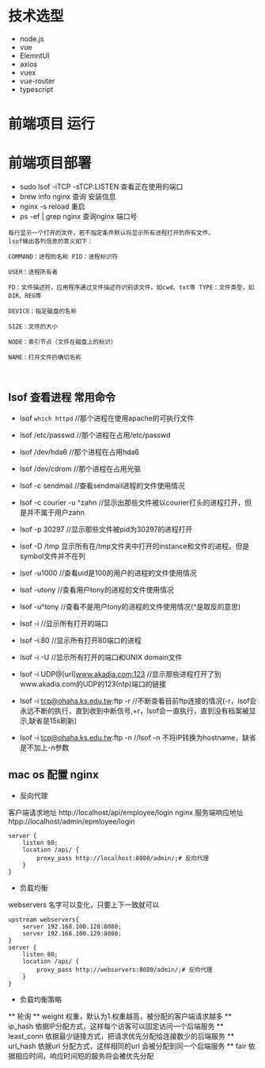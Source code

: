 
# 技术选型

* node.js
* vue
* ElemntUI
* axios
* vuex
* vue-router
* typescript 

#  前端项目 运行


#  前端项目部署

* sudo lsof -iTCP -sTCP:LISTEN 查看正在使用的端口
* brew info nginx 查询 安装信息
* nginx -s reload 重启
* ps -ef | grep nginx 查询nginx 端口号
```
每行显示一个打开的文件，若不指定条件默认将显示所有进程打开的所有文件。
lsof输出各列信息的意义如下：

COMMAND：进程的名称 PID：进程标识符

USER：进程所有者

FD：文件描述符，应用程序通过文件描述符识别该文件。如cwd、txt等 TYPE：文件类型，如DIR、REG等

DEVICE：指定磁盘的名称

SIZE：文件的大小

NODE：索引节点（文件在磁盘上的标识）

NAME：打开文件的确切名称



```


## lsof 查看进程  常用命令
* lsof `which httpd` //那个进程在使用apache的可执行文件
* lsof /etc/passwd //那个进程在占用/etc/passwd
* lsof /dev/hda6 //那个进程在占用hda6
* lsof /dev/cdrom //那个进程在占用光驱
* lsof -c sendmail //查看sendmail进程的文件使用情况
* lsof -c courier -u ^zahn //显示出那些文件被以courier打头的进程打开，但是并不属于用户zahn
* lsof -p 30297 //显示那些文件被pid为30297的进程打开
* lsof -D /tmp 显示所有在/tmp文件夹中打开的instance和文件的进程。但是symbol文件并不在列

* lsof -u1000 //查看uid是100的用户的进程的文件使用情况
* lsof -utony //查看用户tony的进程的文件使用情况
* lsof -u^tony //查看不是用户tony的进程的文件使用情况(^是取反的意思)
* lsof -i //显示所有打开的端口
* lsof -i:80 //显示所有打开80端口的进程
* lsof -i -U //显示所有打开的端口和UNIX domain文件
* lsof -i UDP@[url]www.akadia.com:123 //显示那些进程打开了到www.akadia.com的UDP的123(ntp)端口的链接
* lsof -i tcp@ohaha.ks.edu.tw:ftp -r //不断查看目前ftp连接的情况(-r，lsof会永远不断的执行，直到收到中断信号,+r，lsof会一直执行，直到没有档案被显示,缺省是15s刷新)
* lsof -i tcp@ohaha.ks.edu.tw:ftp -n //lsof -n 不将IP转换为hostname，缺省是不加上-n参数


## mac os 配置 nginx 

* 反向代理

客户端请求地址  http://localhost/api/employee/login
nginx
服务端响应地址  htpp://localhost/admin/epmloyee/login

```
server {
    listen 80;
    location /api/ {
        proxy_pass http://localhost:8080/admin/;# 反向代理
    }
}
```
* 负载均衡

webservers 名字可以变化，只要上下一致就可以

```
upstream webservers{
    server 192.168.100.128:8080;
    server 192.168.100.129:8080;
}
server {
    listen 80;
    location /api/ {
        proxy_pass http://webservers:8080/admin/;# 反向代理
    }
}

```

* 负载均衡策略

** 轮询
** weight 权重，默认为1.权重越高，被分配的客户端请求越多
** ip_hash 依据IP分配方式，这样每个访客可以固定访问一个后端服务
** least_conn 依据最少链接方式，把请求优先分配给连接数少的后端服务
** url_hash 依据url 分配方式，这样相同的url 会被分配到同一个后端服务
** fair 依据相应时间，响应时间短的服务将会被优先分配
